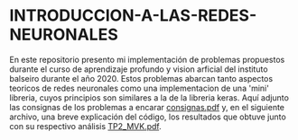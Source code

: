 # INTRODUCCION-A-LAS-REDES-NEURONALES
En este repositorio presento mi implementación de problemas propuestos durante el curso de aprendizaje profundo y vision arficial del instituto balseiro durante el año 2020. Estos problemas abarcan tanto aspectos teoricos de redes neuronales como una implementacion de una 'mini' libreria, cuyos principios son similares a la de la libreria keras. Aquí adjunto las consignas de los problemas a encarar [consignas.pdf](https://github.com/micaelakortsarz/INTRODUCCION-A-LAS-REDES-NEURONALES/files/6756197/consignas.pdf) y, en el siguiente archivo, una breve explicación del código, los resultados que obtuve junto con su respectivo análisis [TP2_MVK.pdf](https://github.com/micaelakortsarz/INTRODUCCION-A-LAS-REDES-NEURONALES/files/6756207/TP2_MVK.pdf).


